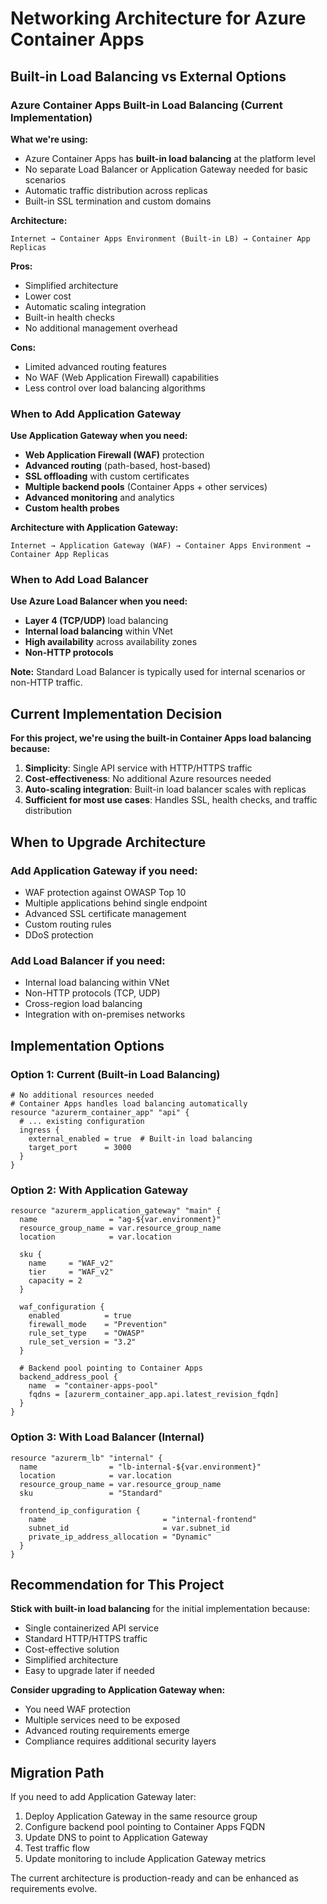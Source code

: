 # Networking Architecture for Azure Container Apps

## Built-in Load Balancing vs External Options

### Azure Container Apps Built-in Load Balancing (Current Implementation)

**What we're using:**

- Azure Container Apps has **built-in load balancing** at the platform level
- No separate Load Balancer or Application Gateway needed for basic scenarios
- Automatic traffic distribution across replicas
- Built-in SSL termination and custom domains

**Architecture:**

```
Internet → Container Apps Environment (Built-in LB) → Container App Replicas
```

**Pros:**

- Simplified architecture
- Lower cost
- Automatic scaling integration
- Built-in health checks
- No additional management overhead

**Cons:**

- Limited advanced routing features
- No WAF (Web Application Firewall) capabilities
- Less control over load balancing algorithms

### When to Add Application Gateway

**Use Application Gateway when you need:**

- **Web Application Firewall (WAF)** protection
- **Advanced routing** (path-based, host-based)
- **SSL offloading** with custom certificates
- **Multiple backend pools** (Container Apps + other services)
- **Advanced monitoring** and analytics
- **Custom health probes**

**Architecture with Application Gateway:**

```
Internet → Application Gateway (WAF) → Container Apps Environment → Container App Replicas
```

### When to Add Load Balancer

**Use Azure Load Balancer when you need:**

- **Layer 4 (TCP/UDP)** load balancing
- **Internal load balancing** within VNet
- **High availability** across availability zones
- **Non-HTTP protocols**

**Note:** Standard Load Balancer is typically used for internal scenarios or non-HTTP traffic.

## Current Implementation Decision

**For this project, we're using the built-in Container Apps load balancing because:**

1. **Simplicity**: Single API service with HTTP/HTTPS traffic
2. **Cost-effectiveness**: No additional Azure resources needed
3. **Auto-scaling integration**: Built-in load balancer scales with replicas
4. **Sufficient for most use cases**: Handles SSL, health checks, and traffic distribution

## When to Upgrade Architecture

### Add Application Gateway if you need:

- WAF protection against OWASP Top 10
- Multiple applications behind single endpoint
- Advanced SSL certificate management
- Custom routing rules
- DDoS protection

### Add Load Balancer if you need:

- Internal load balancing within VNet
- Non-HTTP protocols (TCP, UDP)
- Cross-region load balancing
- Integration with on-premises networks

## Implementation Options

### Option 1: Current (Built-in Load Balancing)

```hcl
# No additional resources needed
# Container Apps handles load balancing automatically
resource "azurerm_container_app" "api" {
  # ... existing configuration
  ingress {
    external_enabled = true  # Built-in load balancing
    target_port      = 3000
  }
}
```

### Option 2: With Application Gateway

```hcl
resource "azurerm_application_gateway" "main" {
  name                = "ag-${var.environment}"
  resource_group_name = var.resource_group_name
  location            = var.location

  sku {
    name     = "WAF_v2"
    tier     = "WAF_v2"
    capacity = 2
  }

  waf_configuration {
    enabled          = true
    firewall_mode    = "Prevention"
    rule_set_type    = "OWASP"
    rule_set_version = "3.2"
  }

  # Backend pool pointing to Container Apps
  backend_address_pool {
    name  = "container-apps-pool"
    fqdns = [azurerm_container_app.api.latest_revision_fqdn]
  }
}
```

### Option 3: With Load Balancer (Internal)

```hcl
resource "azurerm_lb" "internal" {
  name                = "lb-internal-${var.environment}"
  location            = var.location
  resource_group_name = var.resource_group_name
  sku                 = "Standard"

  frontend_ip_configuration {
    name                          = "internal-frontend"
    subnet_id                     = var.subnet_id
    private_ip_address_allocation = "Dynamic"
  }
}
```

## Recommendation for This Project

**Stick with built-in load balancing** for the initial implementation because:

- Single containerized API service
- Standard HTTP/HTTPS traffic
- Cost-effective solution
- Simplified architecture
- Easy to upgrade later if needed

**Consider upgrading to Application Gateway when:**

- You need WAF protection
- Multiple services need to be exposed
- Advanced routing requirements emerge
- Compliance requires additional security layers

## Migration Path

If you need to add Application Gateway later:

1. Deploy Application Gateway in the same resource group
2. Configure backend pool pointing to Container Apps FQDN
3. Update DNS to point to Application Gateway
4. Test traffic flow
5. Update monitoring to include Application Gateway metrics

The current architecture is production-ready and can be enhanced as requirements evolve.
